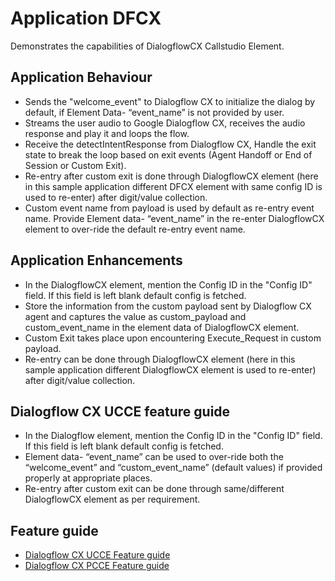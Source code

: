 
# Application DFCX
Demonstrates the capabilities of DialogflowCX Callstudio Element.

## Application Behaviour
* Sends the "welcome_event" to Dialogflow CX to initialize the dialog by default, if Element Data- “event_name” is not provided by user.
* Streams the user audio to Google Dialogflow CX, receives the audio response and play it and loops the flow.
* Receive the detectIntentResponse from Dialogflow CX, Handle the exit state to break the loop based on exit events (Agent Handoff or End of Session or Custom Exit).
* Re-entry after custom exit is done through DialogflowCX element (here in this sample application different DFCX element with same config ID is used to re-enter) after digit/value collection.
* Custom event name from payload is used by default as re-entry event name. Provide Element data- “event_name” in the re-enter DialogflowCX element to over-ride the default re-entry event name.

## Application Enhancements
* In the DialogflowCX element, mention the Config ID in the "Config ID" field. If this field is left blank default config is fetched.
* Store the information from the custom payload sent by Dialogflow CX agent and captures the value as custom_payload and custom_event_name in the element data of DialogflowCX element.
* Custom Exit takes place upon encountering Execute_Request in custom payload.
* Re-entry can be done through DialogflowCX element (here in this sample application different DialogflowCX element is used to re-enter) after digit/value collection.

## Dialogflow CX UCCE feature guide
* In the Dialogflow element, mention the Config ID in the "Config ID" field. If this field is left blank default config is fetched.
* Element data- “event_name” can be used to over-ride both the “welcome_event” and “custom_event_name” (default values) if provided properly at appropriate places.
* Re-entry after custom exit can be done through same/different DialogflowCX element as per requirement.


## Feature guide
* [Dialogflow CX UCCE Feature guide](https://www.cisco.com/c/en/us/td/docs/voice_ip_comm/cust_contact/contact_center/icm_enterprise/icm_enterprise_12_6_1/configuration/ucce_b_features-guide-1261/ucce_m_dialogflow_cx-1261.html)
* [Dialogflow CX PCCE Feature guide](https://www.cisco.com/c/en/us/td/docs/voice_ip_comm/cust_contact/contact_center/pcce/pcce_12_6_1/maintenance/guide/pcce_b_features-guide-1261/ucce_b_features-guide-1261_chapter_01000.pdf)
